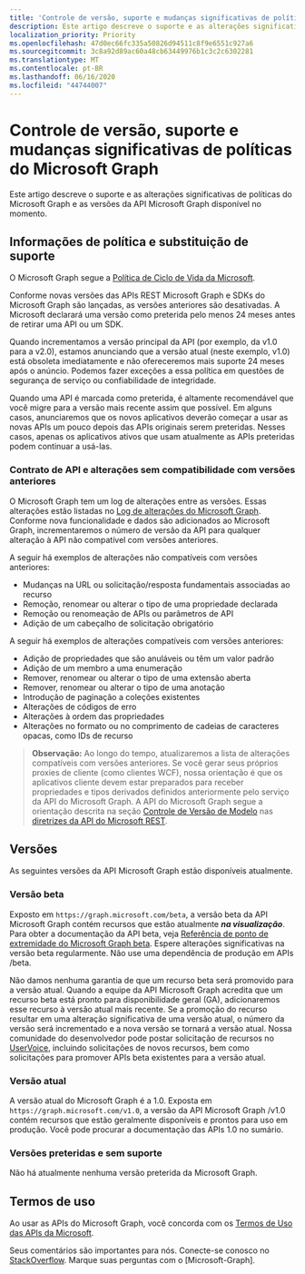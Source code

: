 ```yaml
---
title: 'Controle de versão, suporte e mudanças significativas de políticas para o Microsoft Graph '
description: Este artigo descreve o suporte e as alterações significativas de políticas do Microsoft Graph e as versões da API Microsoft Graph disponível no momento.
localization_priority: Priority
ms.openlocfilehash: 47d0ec66fc335a50826d94511c8f9e6551c927a6
ms.sourcegitcommit: 3c8a92d89ac60a48cb63449976b1c3c2c6302281
ms.translationtype: MT
ms.contentlocale: pt-BR
ms.lasthandoff: 06/16/2020
ms.locfileid: "44744007"
---
```

# <a name="versioning-support-and-breaking-change-policies-for-microsoft-graph"></a>Controle de versão, suporte e mudanças significativas de políticas do Microsoft Graph

Este artigo descreve o suporte e as alterações significativas de políticas do Microsoft Graph e as versões da API Microsoft Graph disponível no momento.

## <a name="support-policy-and-deprecation-information"></a>Informações de política e substituição de suporte

O Microsoft Graph segue a [Política de Ciclo de Vida da Microsoft](https://support.microsoft.com/lifecycle).

Conforme novas versões das APIs REST Microsoft Graph e SDKs do Microsoft Graph são lançadas, as versões anteriores são desativadas. A Microsoft declarará uma versão como preterida pelo menos 24 meses antes de retirar uma API ou um SDK.

Quando incrementamos a versão principal da API (por exemplo, da v1.0 para a v2.0), estamos anunciando que a versão atual (neste exemplo, v1.0) está obsoleta imediatamente e não ofereceremos mais suporte 24 meses após o anúncio. Podemos fazer exceções a essa política em questões de segurança de serviço ou confiabilidade de integridade.

Quando uma API é marcada como preterida, é altamente recomendável que você migre para a versão mais recente assim que possível. Em alguns casos, anunciaremos que os novos aplicativos deverão começar a usar as novas APIs um pouco depois das APIs originais serem preteridas. Nesses casos, apenas os aplicativos ativos que usam atualmente as APIs preteridas podem continuar a usá-las.

### <a name="api-contract-and-non-backward-compatible-changes"></a>Contrato de API e alterações sem compatibilidade com versões anteriores

O Microsoft Graph tem um log de alterações entre as versões. Essas alterações estão listadas no [Log de alterações do Microsoft Graph](changelog.md). Conforme nova funcionalidade e dados são adicionados ao Microsoft Graph, incrementaremos o número de versão da API para qualquer alteração à API não compatível com versões anteriores.

A seguir há exemplos de alterações não compatíveis com versões anteriores:

- Mudanças na URL ou solicitação/resposta fundamentais associadas ao recurso
- Remoção, renomear ou alterar o tipo de uma propriedade declarada
- Remoção ou renomeação de APIs ou parâmetros de API
- Adição de um cabeçalho de solicitação obrigatório

A seguir há exemplos de alterações compatíveis com versões anteriores:

- Adição de propriedades que são anuláveis ou têm um valor padrão
- Adição de um membro a uma enumeração
- Remover, renomear ou alterar o tipo de uma extensão aberta
- Remover, renomear ou alterar o tipo de uma anotação
- Introdução de paginação a coleções existentes
- Alterações de códigos de erro
- Alterações à ordem das propriedades
- Alterações no formato ou no comprimento de cadeias de caracteres opacas, como IDs de recurso

>**Observação:** Ao longo do tempo, atualizaremos a lista de alterações compatíveis com versões anteriores. Se você gerar seus próprios proxies de cliente (como clientes WCF), nossa orientação é que os aplicativos cliente devem estar preparados para receber propriedades e tipos derivados definidos anteriormente pelo serviço da API do Microsoft Graph. A API do Microsoft Graph segue a orientação descrita na seção [Controle de Versão de Modelo](https://github.com/Microsoft/api-guidelines/blob/master/Guidelines.md#12-versioning) nas [diretrizes da API do Microsoft REST](https://github.com/microsoft/api-guidelines/).

## <a name="versions"></a>Versões

As seguintes versões da API Microsoft Graph estão disponíveis atualmente.

### <a name="beta-version"></a>Versão beta
Exposto em `https://graph.microsoft.com/beta`, a versão beta da API Microsoft Graph contém recursos que estão atualmente _**na visualização**_. Para obter a documentação da API beta, veja [Referência de ponto de extremidade do Microsoft Graph beta](/graph/api/overview?view=graph-rest-beta). Espere alterações significativas na versão beta regularmente. Não use uma dependência de produção em APIs /beta.

Não damos nenhuma garantia de que um recurso beta será promovido para a versão atual. Quando a equipe da API Microsoft Graph acredita que um recurso beta está pronto para disponibilidade geral (GA), adicionaremos esse recurso à versão atual mais recente. Se a promoção do recurso resultar em uma alteração significativa de uma versão atual, o número da versão será incrementado e a nova versão se tornará a versão atual. Nossa comunidade do desenvolvedor pode postar solicitação de recursos no [UserVoice](https://officespdev.uservoice.com/), incluindo solicitações de novos recursos, bem como solicitações para promover APIs beta existentes para a versão atual.

### <a name="current-version"></a>Versão atual

A versão atual do Microsoft Graph é a 1.0. Exposta em `https://graph.microsoft.com/v1.0`, a versão da API Microsoft Graph /v1.0 contém recursos que estão geralmente disponíveis e prontos para uso em produção. Você pode procurar a documentação das APIs 1.0 no sumário.

### <a name="deprecated-and-unsupported-versions"></a>Versões preteridas e sem suporte

Não há atualmente nenhuma versão preterida da Microsoft Graph.

## <a name="terms-of-use"></a>Termos de uso

Ao usar as APIs do Microsoft Graph, você concorda com os [Termos de Uso das APIs da Microsoft](/legal/microsoft-apis/terms-of-use?context=/graph/context).

Seus comentários são importantes para nós. Conecte-se conosco no [StackOverflow](https://stackoverflow.com/questions/tagged/microsoftgraph?sort=newest). Marque suas perguntas com o [Microsoft-Graph].
